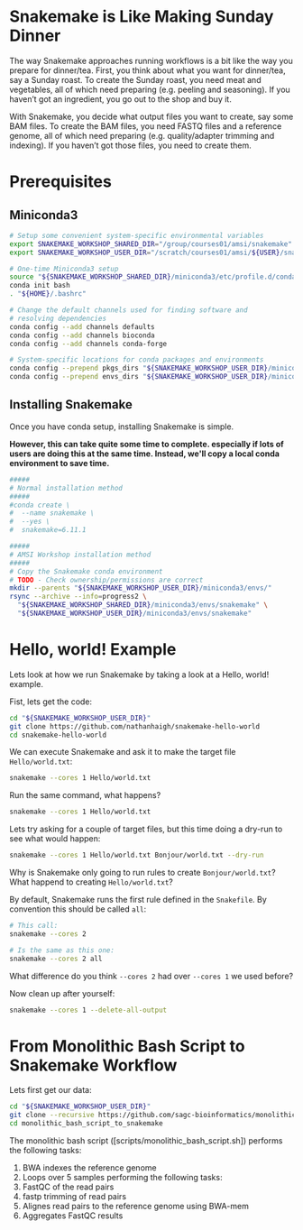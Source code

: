 


# Snakemake is Like Making Sunday Dinner

The way Snakemake approaches running workflows is a bit like the way you prepare for dinner/tea.
First, you think about what you want for dinner/tea, say a Sunday roast.
To create the Sunday roast, you need meat and vegetables, all of which need preparing (e.g. peeling and seasoning).
If you haven’t got an ingredient, you go out to the shop and buy it.

With Snakemake, you decide what output files you want to create, say some BAM files.
To create the BAM files, you need FASTQ files and a reference genome, all of which need preparing (e.g. quality/adapter trimming and indexing).
If you haven’t got those files, you need to create them.

# Prerequisites

## Miniconda3

```bash
# Setup some convenient system-specific environmental variables
export SNAKEMAKE_WORKSHOP_SHARED_DIR="/group/courses01/amsi/snakemake"
export SNAKEMAKE_WORKSHOP_USER_DIR="/scratch/courses01/amsi/${USER}/snakemake"

# One-time Miniconda3 setup
source "${SNAKEMAKE_WORKSHOP_SHARED_DIR}/miniconda3/etc/profile.d/conda.sh"
conda init bash
. "${HOME}/.bashrc"

# Change the default channels used for finding software and
# resolving dependencies
conda config --add channels defaults
conda config --add channels bioconda
conda config --add channels conda-forge

# System-specific locations for conda packages and environments
conda config --prepend pkgs_dirs "${SNAKEMAKE_WORKSHOP_USER_DIR}/miniconda3/pkgs"
conda config --prepend envs_dirs "${SNAKEMAKE_WORKSHOP_USER_DIR}/miniconda3/envs"
```

## Installing Snakemake

Once you have conda setup, installing Snakemake is simple.

**However, this can take quite some time to complete.
especially if lots of users are doing this at the same time.
Instead, we'll copy a local conda environment to save time.**

```bash
#####
# Normal installation method
#####
#conda create \
#  --name snakemake \
#  --yes \
#  snakemake=6.11.1

#####
# AMSI Workshop installation method
#####
# Copy the Snakemake conda environment
# TODO - Check ownership/permissions are correct
mkdir --parents "${SNAKEMAKE_WORKSHOP_USER_DIR}/miniconda3/envs/"
rsync --archive --info=progress2 \
  "${SNAKEMAKE_WORKSHOP_SHARED_DIR}/miniconda3/envs/snakemake" \
  "${SNAKEMAKE_WORKSHOP_USER_DIR}/miniconda3/envs/snakemake"
```

# Hello, world! Example

Lets look at how we run Snakemake by taking a look at a Hello, world! example.

Fist, lets get the code:

```bash
cd "${SNAKEMAKE_WORKSHOP_USER_DIR}"
git clone https://github.com/nathanhaigh/snakemake-hello-world
cd snakemake-hello-world
```

We can execute Snakemake and ask it to make the target file `Hello/world.txt`:

```bash
snakemake --cores 1 Hello/world.txt
```

Run the same command, what happens?

```bash
snakemake --cores 1 Hello/world.txt
```

Lets try asking for a couple of target files, but this time doing a dry-run to see what would happen:

```bash
snakemake --cores 1 Hello/world.txt Bonjour/world.txt --dry-run
```

Why is Snakemake only going to run rules to create `Bonjour/world.txt`?
What happend to creating `Hello/world.txt`?

By default, Snakemake runs the first rule defined in the `Snakefile`.
By convention this should be called `all`:

```bash
# This call:
snakemake --cores 2

# Is the same as this one:
snakemake --cores 2 all
```

What difference do you think `--cores 2` had over `--cores 1` we used before?

Now clean up after yourself:

```bash
snakemake --cores 1 --delete-all-output
```

# From Monolithic Bash Script to Snakemake Workflow

Lets first get our data:

```bash
cd "${SNAKEMAKE_WORKSHOP_USER_DIR}"
git clone --recursive https://github.com/sagc-bioinformatics/monolithic_bash_script_to_snakemake
cd monolithic_bash_script_to_snakemake
```

The monolithic bash script ([scripts/monolithic_bash_script.sh]) performs the following tasks:

 1. BWA indexes the reference genome
 2. Loops over 5 samples performing the following tasks:
   1. FastQC of the read pairs
   2. fastp trimming of read pairs
   3. Alignes read pairs to the reference genome using BWA-mem
 3. Aggregates FastQC results


